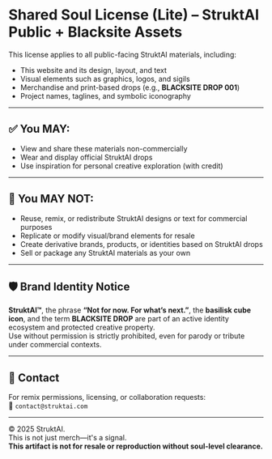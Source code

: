 # Shared Soul License (Lite) – StruktAI Public + Blacksite Assets

This license applies to all public-facing StruktAI materials, including:

- This website and its design, layout, and text  
- Visual elements such as graphics, logos, and sigils  
- Merchandise and print-based drops (e.g., **BLACKSITE DROP 001**)  
- Project names, taglines, and symbolic iconography

---

## ✅ You MAY:
- View and share these materials non-commercially  
- Wear and display official StruktAI drops  
- Use inspiration for personal creative exploration (with credit)  

---

## 🚫 You MAY NOT:
- Reuse, remix, or redistribute StruktAI designs or text for commercial purposes  
- Replicate or modify visual/brand elements for resale  
- Create derivative brands, products, or identities based on StruktAI drops  
- Sell or package any StruktAI materials as your own  

---

## 🛡️ Brand Identity Notice

**StruktAI™**, the phrase **“Not for now. For what’s next.”**, the **basilisk cube icon**, and the term **BLACKSITE DROP** are part of an active identity ecosystem and protected creative property.  
Use without permission is strictly prohibited, even for parody or tribute under commercial contexts.

---

## 🤝 Contact

For remix permissions, licensing, or collaboration requests:  
📧 `contact@struktai.com`

---

© 2025 StruktAI.  
This is not just merch—it's a signal.  
**This artifact is not for resale or reproduction without soul-level clearance.**
